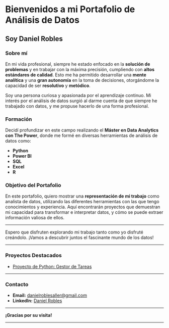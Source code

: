 # Bienvenidos a mi Portafolio de Análisis de Datos

## Soy Daniel Robles

### Sobre mí

En mi vida profesional, siempre he estado enfocado en la **solución de problemas** y en trabajar con la máxima precisión, cumpliendo con **altos estándares de calidad**. Esto me ha permitido desarrollar una **mente analítica** y una **gran autonomía** en la toma de decisiones, otorgándome la capacidad de ser **resolutivo** y **metódico**.

Soy una persona curiosa y apasionada por el aprendizaje continuo. Mi interés por el análisis de datos surgió al darme cuenta de que siempre he trabajado con datos, y me propuse hacerlo de una forma profesional.

### Formación

Decidí profundizar en este campo realizando el **Máster en Data Analytics con The Power**, donde me formé en diversas herramientas de análisis de datos como:

- **Python**
- **Power BI**
- **SQL**
- **Excel**
- **R**

### Objetivo del Portafolio

En este portafolio, quiero mostrar una **representación de mi trabajo** como analista de datos, utilizando las diferentes herramientas con las que tengo conocimientos y experiencia. Aquí encontrarán proyectos que demuestran mi capacidad para transformar e interpretar datos, y cómo se puede extraer información valiosa de ellos.

---

Espero que disfruten explorando mi trabajo tanto como yo disfruté creándolo. ¡Vamos a descubrir juntos el fascinante mundo de los datos!

---

### Proyectos Destacados

- [Proyecto de Python: Gestor de Tareas](
https://github.com/DanielRobles2538/GestorTareas_Python.git)
<!---
- [Proyecto 1: Análisis de Ventas](enlace-al-proyecto)
- [Proyecto 2: Predicción de Tendencias](enlace-al-proyecto)
- [Proyecto 3: Visualización de Datos con Power BI](enlace-al-proyecto)
--->

---
### Contacto

<!--- Si tienes alguna pregunta o deseas colaborar en algún proyecto, no dudes en contactarme: --->

- **Email:** [danielroblesaller@gmail.com](mailto:danielroblesaller@gmail.com)
- **LinkedIn:** [Daniel Robles](https://www.linkedin.com/in/danielroblesaller)
  
---

**¡Gracias por su visita!**

---
<!---
https://github.com/DanielRobles2538/GestorTareas_Python.git
DanielRobles2538/DanielRobles2538 is a ✨ special ✨ repository because its `README.md` (this file) appears on your GitHub profile.
You can click the Preview link to take a look at your changes.
--->
